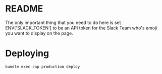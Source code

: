 # README

The only important thing that you need to do here is set ENV['SLACK_TOKEN'] to be an API token for the Slack Team who's emoji you want to display on the page.

# Deploying

```
bundle exec cap production deploy
```
